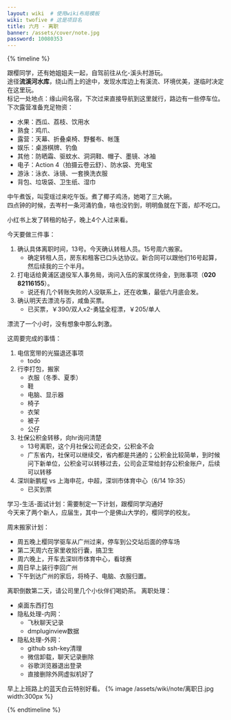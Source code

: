 ```yaml
---
layout: wiki  # 使用wiki布局模板
wiki: twofive # 这是项目名
title: 六月 - 离职
banner: /assets/cover/note.jpg
password: 10080353
---
```


{% timeline %}

<!-- node 2025.06.01 -->
跟樱同学，还有她姐姐夫一起，自驾前往从化-溪头村游玩。  
途径**流溪河水库**，绕山而上的途中，发现水库边上有溪流、环境优美，遂临时决定在这里玩。  
标记一处地点：缘山间名宿，下次过来直接导航到这里就行，路边有一些停车位。  
下次露营准备充足物资：
- 水果：西瓜、荔枝、饮用水
- 熟食：鸡爪、
- 露营：天幕、折叠桌椅、野餐布、帐篷
- 娱乐：桌游棋牌、钓鱼
- 其他：防晒霜、驱蚊水、洞洞鞋、帽子、墨镜、冰袖
- 电子：Action 4（拍摄云卷云舒）、防水袋、充电宝
- 游泳：泳衣、泳镜、一套换洗衣服
- 背包、垃圾袋、卫生纸、湿巾

<!-- node 2025.06.02 -->
中午煮饭，叫雯瑶过来吃午饭。煮了椰子鸡汤，她喝了三大碗。  
四点钟的时候，去岑村一条河涌钓鱼，啥也没钓到，明明鱼就在下面，却不吃口。

<!-- node 2025.06.03 -->
小红书上发了转租的帖子，晚上4个人过来看。

<!-- node 2025.06.06 -->
今天要做三件事：  
1. 确认具体离职时间，13号。今天确认转租人员。15号周六搬家。
    - 确定转租人员，房东和租客已口头达协议。新合同可以跟他们16号起算，然后续我的三个半月。
2. 打电话给黄浦区退役军人事务局，询问入伍的家属优待金，到账事项（**020 82116155**）。
    - 说还有几个转账失败的人没联系上，还在收集，最低六月底会发。
3. 确认明天去漂流与否，咸鱼买票。
    - 已买票，￥390/双人x2-勇猛全程漂，￥205/单人

<!-- node 2025.06.07 黄腾峡漂流 -->
漂流了一个小时，没有想象中那么刺激。

<!-- node 2025.06.09 离职周 周一 暴晒炎热 -->
这周要完成的事情：
1. 电信宽带的光猫退还事项
    - todo
2. 行李打包，搬家
    - 衣服（冬季、夏季）
    - 鞋
    - 电脑、显示器
    - 椅子
    - 衣架
    - 被子
    - 公仔
3. 社保公积金转移，向hr询问清楚
    - 13号离职，这个月社保公司还会交，公积金不会
    - 广东省内，社保可以继续交，省内都是共通的；公积金比较简单，到时候问下新单位，公积金可以转移过去，公司会正常给封存公积金账户，后续可以转移
4. 深圳新鹏程 vs 上海申花，中超，深圳市体育中心（6/14 19:35）
    - 已买到票

<!-- node 2025.06.10 周二 暴晒炎热 -->
学习-生活-面试计划：需要制定一下计划，跟樱同学沟通好  
今天来了两个新人，应届生，其中一个是佛山大学的，樱同学的校友。

<!-- node 2025.06.11 周三 毛毛雨 -->
周末搬家计划：
- 周五晚上樱同学驱车从广州过来，停车到公交站后面的停车场
- 第二天周六在家里收拾行囊，搞卫生
- 周六晚上，开车去深圳市体育中心，看球赛
- 周日早上装行李回广州
- 下午到达广州的家后，将椅子、电脑、衣服归置。

<!-- node 2025.06.12 -->
离职倒数第二天，请公司里几个小伙伴们喝奶茶。
离职处理：
- 桌面东西打包
- 隐私处理-内网：
    - 飞秋聊天记录
    - dmpluginview数据
- 隐私处理-外网：
    - github ssh-key清理
    - 微信卸载，聊天记录删除
    - 谷歌浏览器退出登录
    - 直接删除外网虚拟机好了

<!-- node 2025.06.13 离职日 -->
早上上班路上的蓝天白云特别好看。
{% image /assets/wiki/note/离职日.jpg width:300px %}

{% endtimeline %}


